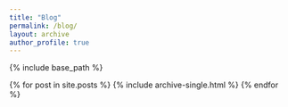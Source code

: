 ```yaml
---
title: "Blog"
permalink: /blog/
layout: archive
author_profile: true
---
```


{% include base_path %}

{% for post in site.posts %}
  {% include archive-single.html %}
{% endfor %} 
